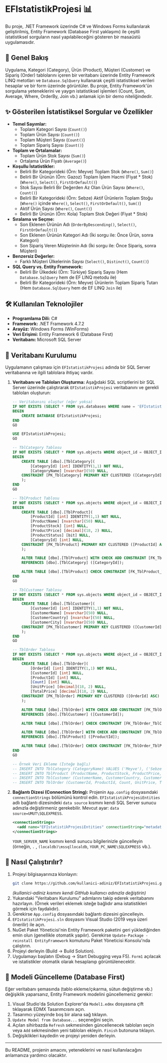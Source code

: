 # EFIstatistikProjesi 📊

Bu proje, .NET Framework üzerinde C# ve Windows Forms kullanılarak geliştirilmiş, Entity Framework (Database First yaklaşımı) ile çeşitli istatistiksel sorguların nasıl yapılabileceğini gösteren bir masaüstü uygulamasıdır.

## 🚀 Genel Bakış

Uygulama, Kategori (Category), Ürün (Product), Müşteri (Customer) ve Sipariş (Order) tablolarını içeren bir veritabanı üzerinde Entity Framework LINQ metotları ve `Database.SqlQuery` kullanarak çeşitli istatistiksel verileri hesaplar ve bir form üzerinde görüntüler. Bu proje, Entity Framework'ün sorgulama yeteneklerini ve yaygın istatistiksel işlemleri (Count, Sum, Average, Where, OrderBy, Join vb.) anlamak için bir demo niteliğindedir.

## ✨ Gösterilen İstatistiksel Sorgular ve Özellikler

*   **Temel Sayımlar:**
    *   Toplam Kategori Sayısı (`Count()`)
    *   Toplam Ürün Sayısı (`Count()`)
    *   Toplam Müşteri Sayısı (`Count()`)
    *   Toplam Sipariş Sayısı (`Count()`)
*   **Toplam ve Ortalamalar:**
    *   Toplam Ürün Stok Sayısı (`Sum()`)
    *   Ortalama Ürün Fiyatı (`Average()`)
*   **Koşullu İstatistikler:**
    *   Belirli Bir Kategorideki (Örn: Meyve) Toplam Stok (`Where()`, `Sum()`)
    *   Belirli Bir Ürünün (Örn: Gazoz) Toplam İşlem Hacmi (Fiyat * Stok) (`Where()`, `Select()`, `FirstOrDefault()`)
    *   Stok Sayısı Belirli Bir Değerden Az Olan Ürün Sayısı (`Where()`, `Count()`)
    *   Belirli Bir Kategorideki (Örn: Sebze) Aktif Ürünlerin Toplam Stoğu (`Where()` içinde `Where()`, `Select()`, `FirstOrDefault()`, `Sum()`)
    *   Aktif Ürün Sayısı (`Where()`, `Count()`)
    *   Belirli Bir Ürünün (Örn: Kola) Toplam Stok Değeri (Fiyat * Stok)
*   **Sıralama ve Seçme:**
    *   Son Eklenen Ürünün Adı (`OrderByDescending()`, `Select()`, `FirstOrDefault()`)
    *   Son Eklenen Ürünün Kategori Adı (İki sorgu ile: Önce Ürün, sonra Kategori)
    *   Son Sipariş Veren Müşterinin Adı (İki sorgu ile: Önce Sipariş, sonra Müşteri)
*   **Benzersiz Değerler:**
    *   Farklı Müşteri Ülkelerinin Sayısı (`Select()`, `Distinct()`, `Count()`)
*   **SQL Query vs. Entity Framework:**
    *   Belirli Bir Ülkedeki (Örn: Türkiye) Sipariş Sayısı (Hem `Database.SqlQuery` hem de EF LINQ metodu ile)
    *   Belirli Bir Kategorideki (Örn: Meyve) Ürünlerin Toplam Sipariş Tutarı (Hem `Database.SqlQuery` hem de EF LINQ `Join` ile)

## 🛠️ Kullanılan Teknolojiler

*   **Programlama Dili:** C#
*   **Framework:** .NET Framework 4.7.2
*   **Arayüz:** Windows Forms (WinForms)
*   **Veri Erişimi:** Entity Framework 6 (Database First)
*   **Veritabanı:** Microsoft SQL Server

## 💾 Veritabanı Kurulumu

Uygulamanın çalışması için `EFIstatistikProjesi` adında bir SQL Server veritabanına ve ilgili tablolara ihtiyaç vardır.

1.  **Veritabanı ve Tabloları Oluşturma:** Aşağıdaki SQL scriptlerini bir SQL Server üzerinde çalıştırarak `EFIstatistikProjesi` veritabanını ve gerekli tabloları oluşturun:

    ```sql
    -- Veritabanını oluştur (eğer yoksa)
    IF NOT EXISTS (SELECT * FROM sys.databases WHERE name = 'EFIstatistikProjesi')
    BEGIN
        CREATE DATABASE EFIstatistikProjesi;
    END
    GO

    USE EFIstatistikProjesi;
    GO

    -- TblCategory Tablosu
    IF NOT EXISTS (SELECT * FROM sys.objects WHERE object_id = OBJECT_ID(N'[dbo].[TblCategory]') AND type in (N'U'))
    BEGIN
        CREATE TABLE [dbo].[TblCategory](
            [CategoryId] [int] IDENTITY(1,1) NOT NULL,
            [CategoryName] [nvarchar](50) NULL,
        CONSTRAINT [PK_TblCategory] PRIMARY KEY CLUSTERED ([CategoryId] ASC)
        );
    END
    GO

    -- TblProduct Tablosu
    IF NOT EXISTS (SELECT * FROM sys.objects WHERE object_id = OBJECT_ID(N'[dbo].[TblProduct]') AND type in (N'U'))
    BEGIN
        CREATE TABLE [dbo].[TblProduct](
            [ProductId] [int] IDENTITY(1,1) NOT NULL,
            [ProductName] [nvarchar](50) NULL,
            [ProductStock] [int] NULL,
            [ProductPrice] [decimal](18, 2) NULL,
            [ProductStatus] [bit] NULL,
            [CategoryId] [int] NULL,
        CONSTRAINT [PK_TblProduct] PRIMARY KEY CLUSTERED ([ProductId] ASC)
        );

        ALTER TABLE [dbo].[TblProduct] WITH CHECK ADD CONSTRAINT [FK_TblProduct_TblCategory] FOREIGN KEY([CategoryId])
        REFERENCES [dbo].[TblCategory] ([CategoryId]);

        ALTER TABLE [dbo].[TblProduct] CHECK CONSTRAINT [FK_TblProduct_TblCategory];
    END
    GO

    -- TblCustomer Tablosu
    IF NOT EXISTS (SELECT * FROM sys.objects WHERE object_id = OBJECT_ID(N'[dbo].[TblCustomer]') AND type in (N'U'))
    BEGIN
        CREATE TABLE [dbo].[TblCustomer](
            [CustomerId] [int] IDENTITY(1,1) NOT NULL,
            [CustomerName] [nvarchar](50) NULL,
            [CustomerCountry] [nvarchar](50) NULL,
            [CustomerCity] [nvarchar](50) NULL,
        CONSTRAINT [PK_TblCustomer] PRIMARY KEY CLUSTERED ([CustomerId] ASC)
        );
    END
    GO

    -- TblOrder Tablosu
    IF NOT EXISTS (SELECT * FROM sys.objects WHERE object_id = OBJECT_ID(N'[dbo].[TblOrder]') AND type in (N'U'))
    BEGIN
        CREATE TABLE [dbo].[TblOrder](
            [OrderId] [int] IDENTITY(1,1) NOT NULL,
            [CustomerId] [int] NULL,
            [ProductId] [int] NULL,
            [Count] [int] NULL,
            [UnitPrice] [decimal](18, 2) NULL,
            [TotalPrice] [decimal](18, 2) NULL,
        CONSTRAINT [PK_TblOrder] PRIMARY KEY CLUSTERED ([OrderId] ASC)
        );

        ALTER TABLE [dbo].[TblOrder] WITH CHECK ADD CONSTRAINT [FK_TblOrder_TblCustomer] FOREIGN KEY([CustomerId])
        REFERENCES [dbo].[TblCustomer] ([CustomerId]);

        ALTER TABLE [dbo].[TblOrder] CHECK CONSTRAINT [FK_TblOrder_TblCustomer];

        ALTER TABLE [dbo].[TblOrder] WITH CHECK ADD CONSTRAINT [FK_TblOrder_TblProduct] FOREIGN KEY([ProductId])
        REFERENCES [dbo].[TblProduct] ([ProductId]);

        ALTER TABLE [dbo].[TblOrder] CHECK CONSTRAINT [FK_TblOrder_TblProduct];
    END
    GO

    -- Örnek Veri Ekleme (İsteğe bağlı)
    -- INSERT INTO TblCategory (CategoryName) VALUES ('Meyve'), ('Sebze'), ('İçecek');
    -- INSERT INTO TblProduct (ProductName, ProductStock, ProductPrice, ProductStatus, CategoryId) VALUES ('Elma', 150, 5.50, 1, 1), ('Domates', 200, 4.00, 1, 2), ('Kola', 50, 8.00, 1, 3), ('Gazoz', 80, 7.50, 0, 3), ('Muz', 90, 12.00, 1, 1);
    -- INSERT INTO TblCustomer (CustomerName, CustomerCountry, CustomerCity) VALUES ('Ali Veli', 'Türkiye', 'İstanbul'), ('Ayşe Yılmaz', 'Türkiye', 'Ankara'), ('John Doe', 'USA', 'New York');
    -- INSERT INTO TblOrder (CustomerId, ProductId, Count, UnitPrice, TotalPrice) VALUES (1, 1, 5, 5.50, 27.50), (2, 3, 10, 8.00, 80.00), (1, 5, 3, 12.00, 36.00), (3, 2, 20, 4.00, 80.00);
    ```

2.  **Bağlantı Dizesi (Connection String):** Projenin `App.config` dosyasındaki `connectionStrings` bölümünü kontrol edin. `EFIstatistikProjesiEntities` adlı bağlantı dizesindeki `data source` kısmını kendi SQL Server sunucu adınızla değiştirmeniz gerekebilir. Mevcut ayar: `data source=UMUT\SQLEXPRESS`.

    ```xml
    <connectionStrings>
      <add name="EFIstatistikProjesiEntities" connectionString="metadata=res://*/Model1.csdl|res://*/Model1.ssdl|res://*/Model1.msl;provider=System.Data.SqlClient;provider connection string="data source=YOUR_SERVER_NAME;initial catalog=EFIstatistikProjesi;integrated security=True;trustservercertificate=True;MultipleActiveResultSets=True;App=EntityFramework"" providerName="System.Data.EntityClient" />
    </connectionStrings>
    ```
    `YOUR_SERVER_NAME` kısmını kendi sunucu bilgilerinizle güncelleyin (örneğin, `.` , `(localdb)\mssqllocaldb`, `YOUR_PC_NAME\SQLEXPRESS` vb.).

## 🏃 Nasıl Çalıştırılır?

1.  Projeyi bilgisayarınıza klonlayın:
    ```bash
    git clone https://github.com/kullanici-adiniz/EFIstatistikProjesi.git
    ```
    *(kullanici-adiniz kısmını kendi GitHub kullanıcı adınızla değiştirin)*
2.  Yukarıdaki "Veritabanı Kurulumu" adımlarını takip ederek veritabanını hazırlayın. (Örnek verileri eklemek isteğe bağlıdır ama istatistikleri görmek için faydalıdır).
3.  Gerekirse `App.config` dosyasındaki bağlantı dizesini güncelleyin.
4.  `EFIstatistikProjesi.sln` dosyasını Visual Studio (2019 veya üzeri önerilir) ile açın.
5.  NuGet Paket Yöneticisi'nin Entity Framework paketini geri yüklediğinden emin olun (genellikle otomatik yapılır). Gerekirse `Update-Package -reinstall EntityFramework` komutunu Paket Yöneticisi Konsolu'nda çalıştırın.
6.  Projeyi derleyin (Build -> Build Solution).
7.  Uygulamayı başlatın (Debug -> Start Debugging veya F5). `Form1` açılacak ve istatistikler otomatik olarak hesaplanıp görüntülenecektir.

## 🔄 Modeli Güncelleme (Database First)

Eğer veritabanı şemasında (tablo ekleme/çıkarma, sütun değiştirme vb.) değişiklik yaparsanız, Entity Framework modelini güncellemeniz gerekir:

1.  Visual Studio'da Solution Explorer'da `Model1.edmx` dosyasına çift tıklayarak EDMX Tasarımcısını açın.
2.  Tasarımcı yüzeyinde boş bir alana sağ tıklayın.
3.  `Update Model from Database...` seçeneğini seçin.
4.  Açılan sihirbazda `Refresh` sekmesinden güncellenecek tabloları seçin veya `Add` sekmesinden yeni tabloları ekleyin. `Finish` butonuna tıklayın.
5.  Değişiklikleri kaydedin ve projeyi yeniden derleyin.

---

Bu README, projenin amacını, yeteneklerini ve nasıl kullanılacağını anlamanıza yardımcı olacaktır.
